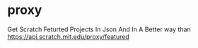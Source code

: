 # proxy
Get Scratch Feturted Projects In Json And In A Better way than https://api.scratch.mit.edu/proxy/featured
